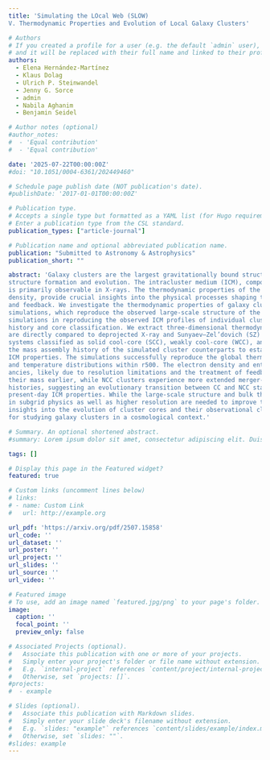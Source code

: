 ```yaml
---
title: 'Simulating the LOcal Web (SLOW)
V. Thermodynamic Properties and Evolution of Local Galaxy Clusters'

# Authors
# If you created a profile for a user (e.g. the default `admin` user), write the username (folder name) here
# and it will be replaced with their full name and linked to their profile.
authors:
  - Elena Hernández-Martínez
  - Klaus Dolag
  - Ulrich P. Steinwandel
  - Jenny G. Sorce
  - admin
  - Nabila Aghanim
  - Benjamin Seidel

# Author notes (optional)
#author_notes:
#  - 'Equal contribution'
#  - 'Equal contribution'

date: '2025-07-22T00:00:00Z'
#doi: "10.1051/0004-6361/202449460"

# Schedule page publish date (NOT publication's date).
#publishDate: '2017-01-01T00:00:00Z'

# Publication type.
# Accepts a single type but formatted as a YAML list (for Hugo requirements).
# Enter a publication type from the CSL standard.
publication_types: ["article-journal"]

# Publication name and optional abbreviated publication name.
publication: "Submitted to Astronomy & Astrophysics"
publication_short: ""

abstract: 'Galaxy clusters are the largest gravitationally bound structures in the Universe, serving as key laboratories for studying
structure formation and evolution. The intracluster medium (ICM), composed of hot plasma, dominates their baryonic content and
is primarily observable in X-rays. The thermodynamic properties of the ICM, including pressure, temperature, entropy, and electron
density, provide crucial insights into the physical processes shaping these systems, from accretion and mergers to radiative cooling
and feedback. We investigate the thermodynamic properties of galaxy clusters within the Simulating the LOcal Web (SLOW) constrained
simulations, which reproduce the observed large-scale structure of the local Universe. Our goal is to assess the reliability of these
simulations in reproducing the observed ICM profiles of individual clusters and to explore the connection between cluster formation
history and core classification. We extract three-dimensional thermodynamic profiles from the simulations, assuming spherical symmetry. These profiles
are directly compared to deprojected X-ray and Sunyaev–Zel’dovich (SZ) observational data for a sample of local clusters, including
systems classified as solid cool-core (SCC), weakly cool-core (WCC), and non-cool-core (NCC) systems. Additionally, we analyze
the mass assembly history of the simulated cluster counterparts to establish links between their formation pathways and present-day
ICM properties. The simulations successfully reproduce the global thermodynamic profiles of observed clusters, particularly in the pressure
and temperature distributions within r500. The electron density and entropy profiles of cool-core (CC) clusters show some discrep-
ancies, likely due to resolution limitations and the treatment of feedback processes. We find that CC clusters typically assemble
their mass earlier, while NCC clusters experience more extended merger-driven growth. WCC clusters exhibit intermediate accretion
histories, suggesting an evolutionary transition between CC and NCC states. Our results demonstrate that constrained simulations provide a powerful tool for linking cluster formation history to
present-day ICM properties. While the large-scale structure and bulk thermodynamic profiles are well reproduced, further refinements
in subgrid physics as well as higher resolution are needed to improve the agreement in cluster core regions. These findings offer new
insights into the evolution of cluster cores and their observational classification, reinforcing the importance of constrained simulations
for studying galaxy clusters in a cosmological context.'

# Summary. An optional shortened abstract.
#summary: Lorem ipsum dolor sit amet, consectetur adipiscing elit. Duis posuere tellus ac convallis placerat. Proin tincidunt magna sed ex sollicitudin condimentum.

tags: []

# Display this page in the Featured widget?
featured: true

# Custom links (uncomment lines below)
# links:
# - name: Custom Link
#   url: http://example.org

url_pdf: 'https://arxiv.org/pdf/2507.15858'
url_code: ''
url_dataset: ''
url_poster: ''
url_project: ''
url_slides: ''
url_source: ''
url_video: ''

# Featured image
# To use, add an image named `featured.jpg/png` to your page's folder.
image:
  caption: ''
  focal_point: ''
  preview_only: false

# Associated Projects (optional).
#   Associate this publication with one or more of your projects.
#   Simply enter your project's folder or file name without extension.
#   E.g. `internal-project` references `content/project/internal-project/index.md`.
#   Otherwise, set `projects: []`.
#projects:
#  - example

# Slides (optional).
#   Associate this publication with Markdown slides.
#   Simply enter your slide deck's filename without extension.
#   E.g. `slides: "example"` references `content/slides/example/index.md`.
#   Otherwise, set `slides: ""`.
#slides: example
---
```

